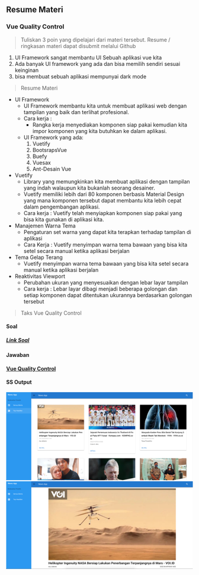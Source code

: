 ## Resume Materi 
### Vue Quality Control

> Tuliskan 3 poin yang dipelajari dari materi tersebut. Resume / ringkasan materi dapat disubmit melalui Github
1. UI Framework sangat membantu UI Sebuah aplikasi vue kita
2. Ada banyak UI framework yang ada dan bisa memilih sendiri sesuai keinginan
3. bisa membuat sebuah aplikasi mempunyai dark mode

> Resume Materi
-   UI Framework
    -   UI Framework membantu kita untuk membuat aplikasi web dengan tampilan yang baik dan terlihat profesional.
    -   Cara kerja :
        -   Rangka kerja menyediakan komponen siap pakai kemudian kita impor komponen yang kita butuhkan ke dalam aplikasi.
    -   UI Framework yang ada:
        1.  Vuetify
        2.  BootsrapsVue
        3.  Buefy
        4.  Vuesax
        5.  Ant-Desain Vue
-   Vuetify
    -   Library yang memungkinkan kita membuat aplikasi dengan tampilan yang indah walaupun kita bukanlah seorang desainer.
    -   Vuetify memiliki lebih dari 80 komponen berbasis Material Design yang mana komponen tersebut dapat membantu kita lebih cepat dalam pengembangan aplikasi.
    -   Cara kerja : Vuetify telah menyiapkan komponen siap pakai yang bisa kita gunakan di aplikasi kita.
-   Manajemen Warna Tema 
    -   Pengaturan set warna yang dapat kita terapkan terhadap tampilan di aplikasi
    -   Cara Kerja : Vuetify menyimpan warna tema bawaan yang bisa kita setel secara manual ketika aplikasi berjalan
-   Tema Gelap Terang 
    -   Vuetify menyimpan warna tema bawaan yang bisa kita setel secara manual ketika aplikasi berjalan
-   Reaktivitas Viewport
    -   Perubahan ukuran yang menyesuaikan dengan lebar layar tampilan
    -   Cara kerja : Lebar layar dibagi menjadi beberapa golongan dan setiap komponen dapat ditentukan ukurannya berdasarkan golongan tersebut

> Taks Vue Quality Control
#### Soal
##### [Link Soal](https://docs.google.com/presentation/d/1Nam6PscwR5EwW4vs9LkBiKQU-1mqr_68xxHyQ_14LIM/edit)

#### Jawaban
#### [Vue Quality Control](../news-app/src/App.vue)

#### SS Output
![kodingan](./Screenshots/home.png)
![kodingan](./Screenshots/detail.png)